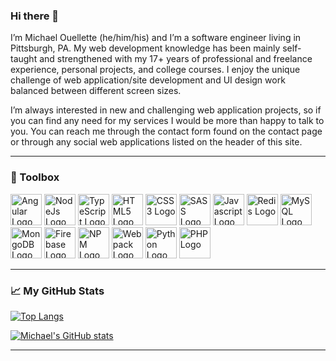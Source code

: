 ### Hi there 👋

I’m Michael Ouellette (he/him/his) and I’m a software engineer living in Pittsburgh, PA. My web development knowledge has been mainly self-taught and strengthened with my 17+ years of professional and freelance experience, personal projects, and college courses. I enjoy the unique challenge of web application/site development and UI design work balanced between different screen sizes.

I’m always interested in new and challenging web application projects, so if you can find any need for my services I would be more than happy to talk to you. You can reach me through the contact form found on the contact page or through any social web applications listed on the header of this site.

---

### 🧰  Toolbox

<img src="https://michaelouellette.com/assets/languages/angular-plain.svg" alt="Angular Logo" width="50" height="50"/> <img src="https://michaelouellette.com/assets/languages/nodejs-plain.svg" alt="NodeJs Logo" width="50" height="50"/> <img src="https://michaelouellette.com/assets/languages/typescript-plain.svg" alt="TypeScript Logo" width="50" height="50"/> <img src="https://michaelouellette.com/assets/languages/html5-plain.svg" alt="HTML5 Logo" width="50" height="50"/> <img src="https://michaelouellette.com/assets/languages/css3-plain.svg" alt="CSS3 Logo" width="50" height="50"/> <img src="https://michaelouellette.com/assets/languages/sass-original.svg" alt="SASS Logo" width="50" height="50"/> <img src="https://michaelouellette.com/assets/languages/javascript-plain.svg" alt="Javascript Logo" width="50" height="50"/> <img src="https://michaelouellette.com/assets/languages/redis-plain.svg" alt="Redis Logo" width="50" height="50"/> <img src="https://michaelouellette.com/assets/languages/mysql-plain.svg" alt="MySQL Logo" width="50" height="50"/> <img src="https://michaelouellette.com/assets/languages/mongodb-plain.svg" alt="MongoDB Logo" width="50" height="50"/> <img src="https://michaelouellette.com/assets/languages/firebase.svg" alt="Firebase Logo" width="50" height="50"/> <img src="https://michaelouellette.com/assets/languages/npm-original-wordmark.svg" alt="NPM Logo" width="50" height="50"/> <img src="https://michaelouellette.com/assets/languages/webpack-plain.svg" alt="Webpack Logo" width="50" height="50"/> <img src="https://michaelouellette.com/assets/languages/python-plain.svg" alt="Python Logo" width="50" height="50"/> <img src="https://michaelouellette.com/assets/languages/php-plain.svg" alt="PHP Logo" width="50" height="50"/>

---

### &#x1f4c8; My GitHub Stats

[![Top Langs](https://github-readme-stats.vercel.app/api/top-langs/?username=michaelsouellette&hide=java,html,css&theme=radical)](https://github.com/anuraghazra/github-readme-stats)

[![Michael's GitHub stats](https://github-readme-stats.vercel.app/api?username=michaelsouellette&theme=radical)](https://github.com/anuraghazra/github-readme-stats)

---
